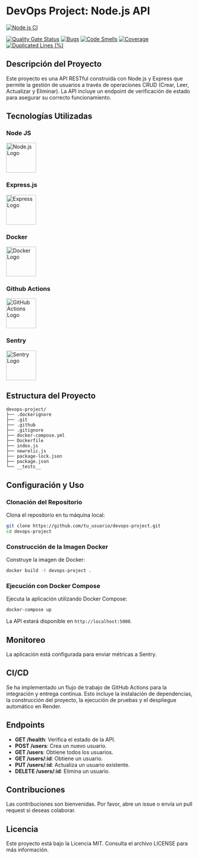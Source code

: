 # DevOps Project: Node.js API
[![Node.js CI](https://github.com/tinchobr/devops-project/actions/workflows/node.js.yml/badge.svg?branch=main)](https://github.com/tinchobr/devops-project/actions/workflows/node.js.yml)

[![Quality Gate Status](https://sonarcloud.io/api/project_badges/measure?project=tinchobr_devops-project&metric=alert_status&token=6f3e9350b71d4c6048af2451fe2f8cb457d0373b)](https://sonarcloud.io/summary/new_code?id=tinchobr_devops-project)
[![Bugs](https://sonarcloud.io/api/project_badges/measure?project=tinchobr_devops-project&metric=bugs&token=6f3e9350b71d4c6048af2451fe2f8cb457d0373b)](https://sonarcloud.io/summary/new_code?id=tinchobr_devops-project)
[![Code Smells](https://sonarcloud.io/api/project_badges/measure?project=tinchobr_devops-project&metric=code_smells&token=6f3e9350b71d4c6048af2451fe2f8cb457d0373b)](https://sonarcloud.io/summary/new_code?id=tinchobr_devops-project)
[![Coverage](https://sonarcloud.io/api/project_badges/measure?project=tinchobr_devops-project&metric=coverage&token=6f3e9350b71d4c6048af2451fe2f8cb457d0373b)](https://sonarcloud.io/summary/new_code?id=tinchobr_devops-project)
[![Duplicated Lines (%)](https://sonarcloud.io/api/project_badges/measure?project=tinchobr_devops-project&metric=duplicated_lines_density&token=6f3e9350b71d4c6048af2451fe2f8cb457d0373b)](https://sonarcloud.io/summary/new_code?id=tinchobr_devops-project)

## Descripción del Proyecto
Este proyecto es una API RESTful construida con Node.js y Express que permite la gestión de usuarios a través de operaciones CRUD (Crear, Leer, Actualizar y Eliminar). La API incluye un endpoint de verificación de estado para asegurar su correcto funcionamiento.

## Tecnologías Utilizadas

  ### Node JS
  <a href="https://nodejs.org/" target="blank"><img src="https://nodejs.org/static/images/logo.svg" height="80" alt="Node.js Logo" /></a>

  ### Express.js
  <a href="https://expressjs.com/" target="blank"><img src="https://miro.medium.com/v2/resize:fit:1400/1*i2fRBk3GsYLeUk_Rh7AzHw.png" height="80" alt="Express Logo" /></a>
  
  ### Docker
  <a href="https://www.docker.com/" target="blank"><img src="https://upload.wikimedia.org/wikipedia/commons/e/ea/Docker_%28container_engine%29_logo_%28cropped%29.png" height="80" alt="Docker Logo" /></a>
  
  ### Github Actions
  <a href="https://github.com/features/actions" target="blank"><img src="https://avatars.githubusercontent.com/u/44036562?s=200&v=4" height="80" alt="GitHub Actions Logo" /></a>
  
  ### Sentry
  <a href="https://sentry.io/" target="blank"><img src="https://www.svgrepo.com/show/354332/sentry-icon.svg" height="80" alt="Sentry Logo" /></a>


## Estructura del Proyecto
```
devops-project/
├── .dockerignore
├── .git
├── .github
├── .gitignore
├── docker-compose.yml
├── Dockerfile
├── index.js
├── newrelic.js
├── package-lock.json
├── package.json
└── __tests__
```

## Configuración y Uso

### Clonación del Repositorio
Clona el repositorio en tu máquina local:
```bash
git clone https://github.com/tu_usuario/devops-project.git
cd devops-project
```

### Construcción de la Imagen Docker
Construye la imagen de Docker:
```bash
docker build -t devops-project .
```

### Ejecución con Docker Compose
Ejecuta la aplicación utilizando Docker Compose:
```bash
docker-compose up
```

La API estará disponible en `http://localhost:5000`.

## Monitoreo
La aplicación está configurada para enviar métricas a Sentry.

## CI/CD
Se ha implementado un flujo de trabajo de GitHub Actions para la integración y entrega continua. Esto incluye la instalación de dependencias, la construcción del proyecto, la ejecución de pruebas y el despliegue automático en Render.

## Endpoints
- **GET /health**: Verifica el estado de la API.
- **POST /users**: Crea un nuevo usuario.
- **GET /users**: Obtiene todos los usuarios.
- **GET /users/:id**: Obtiene un usuario.
- **PUT /users/:id**: Actualiza un usuario existente.
- **DELETE /users/:id**: Elimina un usuario.

## Contribuciones
Las contribuciones son bienvenidas. Por favor, abre un issue o envía un pull request si deseas colaborar.

## Licencia
Este proyecto está bajo la Licencia MIT. Consulta el archivo LICENSE para más información.
